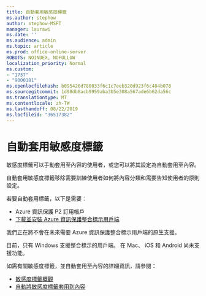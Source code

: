 ```yaml
---
title: 自動套用敏感度標籤
ms.author: stephow
author: stephow-MSFT
manager: laurawi
ms.date: ''
ms.audience: admin
ms.topic: article
ms.prod: office-online-server
ROBOTS: NOINDEX, NOFOLLOW
localization_priority: Normal
ms.custom:
- "1737"
- "9000181"
ms.openlocfilehash: b095426d780033f6c1c7eeb320d923f6c484b078
ms.sourcegitcommit: 1d98db8acb9959aba3b5e308a567ade6b62da56c
ms.translationtype: MT
ms.contentlocale: zh-TW
ms.lasthandoff: 08/22/2019
ms.locfileid: "36517382"
---
```

# <a name="auto-apply-sensitivity-labels"></a>自動套用敏感度標籤

敏感度標籤可以手動套用至內容的使用者，或您可以將其設定為自動套用至內容。

自動套用敏感度標籤移除需要訓練使用者如何將內容分類和需要告知使用者的原則設定。

若要自動套用標籤，以下是需要：

- Azure 資訊保護 P2 訂用帳戶
- [下載並安裝 Azure 資訊保護整合標示用戶端](https://docs.microsoft.com/azure/information-protection/rms-client/install-unifiedlabelingclient-app)

我們正在將不會在未來需要 Azure 資訊保護整合標示用戶端的原生支援。

目前，只有 Windows 支援整合標示的用戶端。  在 Mac、 iOS 和 Android 尚未支援功能。

如需有關敏感度標籤，並自動套用至內容的詳細資訊，請參閱：

- [敏感度標籤概觀](https://docs.microsoft.com/office365/securitycompliance/sensitivity-labels)
- [自動將敏感度標籤套用到內容](https://docs.microsoft.com/office365/securitycompliance/apply_sensitivity_label_automatically)